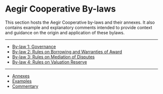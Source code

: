 Aegir Cooperative By-laws
=========================

This section hosts the Aegir Cooperative by-laws and their annexes. It also
contains example and explanatory comments intended to provide context and
guidance on the origin and application of these bylaws.

----

* [By-law 1: Governance](by-laws/by-law1.md)
* [By-law 2: Rules on Borrowing and Warranties of Award](by-laws/by-law2.md)
* [By-law 3: Rules on Mediation of Disputes](by-laws/by-law3.md)
* [By-law 4: Rules on Valuation Reserve](by-laws/by-law4.md)

----

* [Annexes](by-laws/annexes.md)
* [Examples](by-laws/examples.md)
* [Commentary](by-laws/commentary.md)

